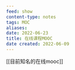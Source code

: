 ```yaml
---
feed: show
content-type: notes
tags: MOC
aliases: 
date: 2022-06-23
title: 在线课程MOOC
date created: 2022-06-09
---
```


[[目前知名的在线mooc]]

